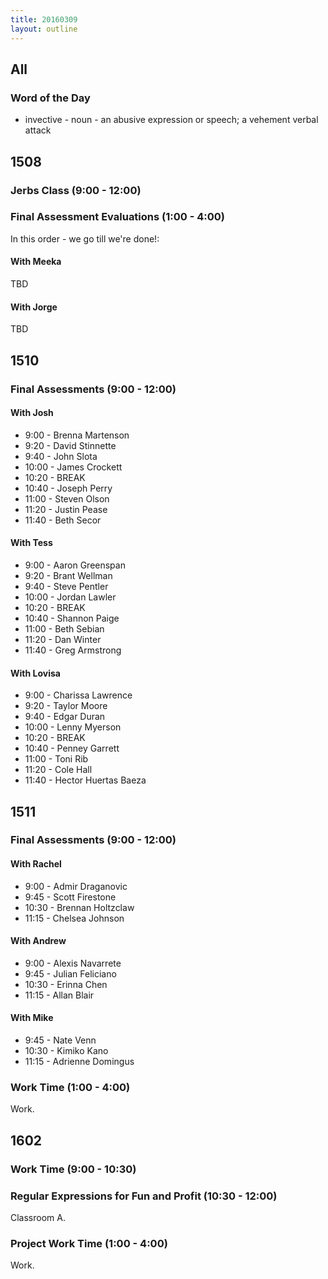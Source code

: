 ```yaml
---
title: 20160309
layout: outline
---
```


## All

### Word of the Day

* invective - noun - an abusive expression or speech; a vehement verbal
attack


## 1508

### Jerbs Class (9:00 - 12:00)

### Final Assessment Evaluations (1:00 - 4:00)

In this order - we go till we're done!:

#### With Meeka

TBD

#### With Jorge

TBD

## 1510

### Final Assessments (9:00 - 12:00)

#### With Josh
* 9:00 - Brenna Martenson
* 9:20 - David Stinnette
* 9:40 - John Slota
* 10:00 - James Crockett
* 10:20 - BREAK
* 10:40 - Joseph Perry
* 11:00 - Steven Olson
* 11:20 - Justin Pease
* 11:40 - Beth Secor

#### With Tess
* 9:00 - Aaron Greenspan
* 9:20 - Brant Wellman
* 9:40 - Steve Pentler
* 10:00 - Jordan Lawler
* 10:20 - BREAK
* 10:40 - Shannon Paige
* 11:00 - Beth Sebian
* 11:20 - Dan Winter
* 11:40 - Greg Armstrong

#### With Lovisa
* 9:00 - Charissa Lawrence
* 9:20 - Taylor Moore
* 9:40 - Edgar Duran
* 10:00 - Lenny Myerson
* 10:20 - BREAK
* 10:40 - Penney Garrett
* 11:00 - Toni Rib
* 11:20 - Cole Hall
* 11:40 - Hector Huertas Baeza


## 1511

### Final Assessments (9:00 - 12:00)

#### With Rachel

* 9:00 - Admir Draganovic
* 9:45 - Scott Firestone
* 10:30 - Brennan Holtzclaw
* 11:15 - Chelsea Johnson

#### With Andrew

* 9:00 - Alexis Navarrete
* 9:45 - Julian Feliciano
* 10:30 - Erinna Chen
* 11:15 - Allan Blair

#### With Mike

* 9:45 - Nate Venn
* 10:30 - Kimiko Kano
* 11:15 - Adrienne Domingus

### Work Time (1:00 - 4:00)

Work.


## 1602

### Work Time (9:00 - 10:30)

### Regular Expressions for Fun and Profit (10:30 - 12:00)

Classroom A.

### Project Work Time (1:00 - 4:00)

Work.
